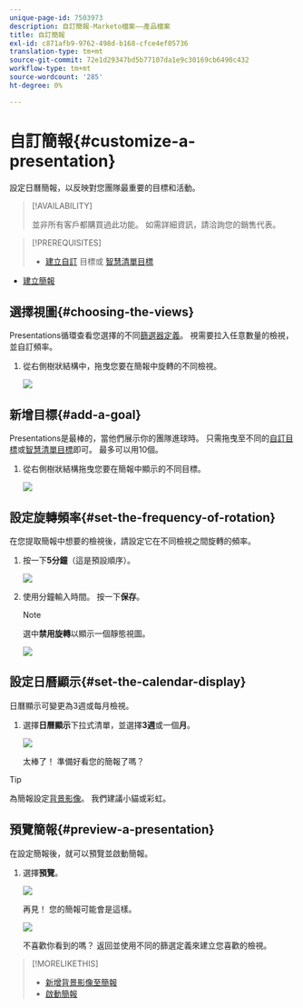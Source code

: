 ```yaml
---
unique-page-id: 7503973
description: 自訂簡報-Marketo檔案——產品檔案
title: 自訂簡報
exl-id: c871afb9-9762-498d-b168-cfce4ef05736
translation-type: tm+mt
source-git-commit: 72e1d29347bd5b77107da1e9c30169cb6490c432
workflow-type: tm+mt
source-wordcount: '285'
ht-degree: 0%

---
```


# 自訂簡報{#customize-a-presentation}

設定日曆簡報，以反映對您團隊最重要的目標和活動。

>[!AVAILABILITY]
>
>
>並非所有客戶都購買過此功能。 如需詳細資訊，請洽詢您的銷售代表。

>[!PREREQUISITES]
>
>* [建立自訂](/help/marketo/product-docs/core-marketo-concepts/marketing-calendar/calendar-hd/create-a-custom-goal.md) 目標或 [智慧清單目標](/help/marketo/product-docs/core-marketo-concepts/marketing-calendar/calendar-hd/create-a-smart-list-goal.md)
   >
   >
* [建立簡報](/help/marketo/product-docs/core-marketo-concepts/marketing-calendar/calendar-hd/create-a-presentation.md)


## 選擇視圖{#choosing-the-views}

Presentations循環查看您選擇的不同[篩選器定義](/help/marketo/product-docs/core-marketo-concepts/marketing-calendar/working-with-the-calendar/filtering-the-marketing-calendar.md)。 視需要拉入任意數量的檢視，並自訂頻率。

1. 從右側樹狀結構中，拖曳您要在簡報中旋轉的不同檢視。

   ![](assets/image2015-3-18-13-3a6-3a10.png)

## 新增目標{#add-a-goal}

Presentations是最棒的，當他們展示你的團隊進球時。 只需拖曳至不同的[自訂目標](/help/marketo/product-docs/core-marketo-concepts/marketing-calendar/calendar-hd/create-a-custom-goal.md)或[智慧清單目標](/help/marketo/product-docs/core-marketo-concepts/marketing-calendar/calendar-hd/create-a-smart-list-goal.md)即可。 最多可以用10個。

1. 從右側樹狀結構拖曳您要在簡報中顯示的不同目標。

   ![](assets/image2015-3-24-14-3a23-3a26.png)

## 設定旋轉頻率{#set-the-frequency-of-rotation}

在您提取簡報中想要的檢視後，請設定它在不同檢視之間旋轉的頻率。

1. 按一下&#x200B;**5分鐘**（這是預設順序）。

   ![](assets/image2015-3-18-13-3a17-3a29.png)

1. 使用分鐘輸入時間。 按一下&#x200B;**保存**。

   >[!NOTE]
   >
   >選中&#x200B;**禁用旋轉**&#x200B;以顯示一個靜態視圖。

   ![](assets/image2015-3-18-13-3a22-3a18.png)

## 設定日曆顯示{#set-the-calendar-display}

日曆顯示可變更為3週或每月檢視。

1. 選擇&#x200B;**日曆顯示**&#x200B;下拉式清單，並選擇&#x200B;**3週**&#x200B;或一個&#x200B;**月**。

   ![](assets/image2015-3-18-13-3a27-3a37.png)

   太棒了！ 準備好看您的簡報了嗎？

>[!TIP]
>
>為簡報設定[背景影像](/help/marketo/product-docs/core-marketo-concepts/marketing-calendar/calendar-hd/add-a-background-image-to-a-presentation.md)。 我們建議小貓或彩虹。

## 預覽簡報{#preview-a-presentation}

在設定簡報後，就可以預覽並啟動簡報。

1. 選擇&#x200B;**預覽**。

   ![](assets/image2015-3-18-13-3a37-3a55.png)

   再見！ 您的簡報可能會是這樣。

   ![](assets/image2015-3-24-14-3a29-3a29.png)

   不喜歡你看到的嗎？ 返回並使用不同的篩選定義來建立您喜歡的檢視。

>[!MORELIKETHIS]
>
>* [新增背景影像至簡報](/help/marketo/product-docs/core-marketo-concepts/marketing-calendar/calendar-hd/add-a-background-image-to-a-presentation.md)
>* [啟動簡報](/help/marketo/product-docs/core-marketo-concepts/marketing-calendar/calendar-hd/launch-a-presentation.md)


